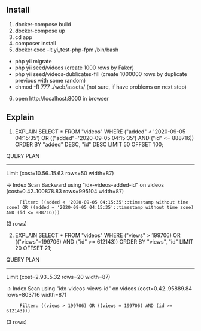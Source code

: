 ## Install

1) docker-compose build
2) docker-compose up
3) cd app
4) composer install
5) docker exec -it  yi_test-php-fpm /bin/bash
 - php yii migrate
 - php yii seed/videos (create 1000 rows by Faker)
 - php yii seed/videos-dublicates-fill (create 1000000 rows by duplicate previous with some random)
 - chmod -R 777 ./web/assets/ (not sure, if have problems on next step)
6) open http://localhost:8000 in browser

## Explain

1) EXPLAIN SELECT * FROM "videos" WHERE ("added" < '2020-09-05 04:15:35') OR (("added"='2020-09-05 04:15:35') AND ("id" <= 888716)) ORDER BY "added" DESC, "id" DESC LIMIT 50 OFFSET 100;

QUERY PLAN
     
--------------------------------------------------------------------------------
 Limit  (cost=10.56..15.63 rows=50 width=87)

   ->  Index Scan Backward using "idx-videos-added-id" on videos  (cost=0.42..100878.83 rows=995104 width=87)

         Filter: ((added < '2020-09-05 04:15:35'::timestamp without time zone) OR ((added = '2020-09-05 04:15:35'::timestamp without time zone) AND (id <= 888716)))

(3 rows)


2) EXPLAIN SELECT * FROM "videos" WHERE ("views" > 199706) OR (("views"=199706) AND ("id" >= 612143)) ORDER BY "views", "id" LIMIT 20 OFFSET 21;

QUERY PLAN
                    
--------------------------------------------------------------------------------
 Limit  (cost=2.93..5.32 rows=20 width=87)

   ->  Index Scan using "idx-videos-views-id" on videos  (cost=0.42..95889.84 rows=803716 width=87)

         Filter: ((views > 199706) OR ((views = 199706) AND (id >= 612143)))

(3 rows)
